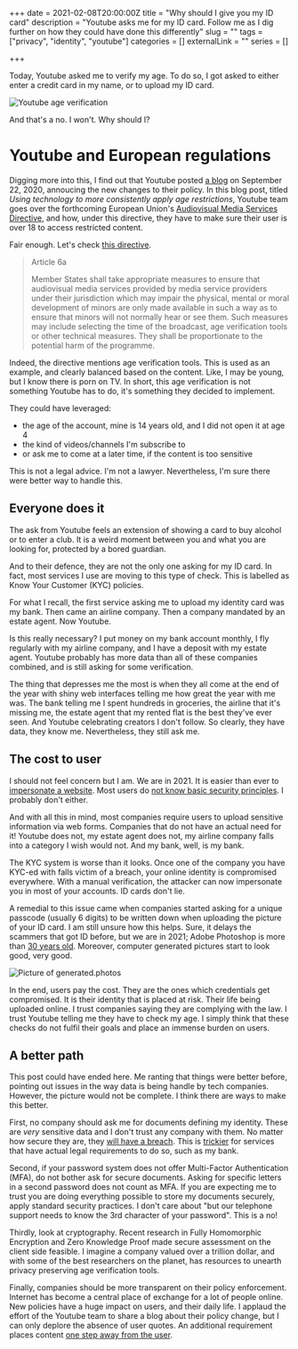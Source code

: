 +++
date = 2021-02-08T20:00:00Z
title = "Why should I give you my ID card"
description = "Youtube asks me for my ID card. Follow me as I dig further on how they could have done this differently"
slug = "" 
tags = ["privacy", "identity", "youtube"]
categories = []
externalLink = ""
series = []

+++

Today, Youtube asked me to verify my age. To do so, I got asked to either enter a credit card in my name, or to upload my ID card.

![Youtube age verification](/images/why-give-id-card-01.png)

And that's a no. I won't. Why should I?



# Youtube and European regulations

Digging more into this, I find out that Youtube posted [a blog](https://blog.youtube/news-and-events/using-technology-more-consistently-apply-age-restrictions/) on September 22, 2020, annoucing the new changes to their policy. In this blog post, titled _Using technology to more consistently apply age restrictions_, Youtube team goes over the forthcoming European Union's [Audiovisual Media Services Directive](https://ec.europa.eu/digital-single-market/en/revision-audiovisual-media-services-directive-avmsd), and how, under this directive, they have to make sure their user is over 18 to access restricted content.

Fair enough. Let's check [this directive](https://eur-lex.europa.eu/legal-content/EN/TXT/HTML/?uri=CELEX:32018L1808&from=EN#d1e1323-69-1).

> Article 6a
>
> Member States shall take appropriate measures to ensure that audiovisual media services provided by media service providers under their  jurisdiction which may impair the physical, mental or moral development  of minors are only made available in such a way as to ensure that minors will not normally hear or see them. Such measures may include selecting the time of the broadcast, age verification tools or other technical  measures. They shall be proportionate to the potential harm of the  programme.

Indeed, the directive mentions age verification tools. This is used as an example, and clearly balanced based on the content. Like, I may be young, but I know there is porn on TV. In short, this age verification is not something Youtube has to do, it's something they decided to implement.

They could have leveraged:

+ the age of the account, mine is 14 years old, and I did not open it at age 4
+ the kind of videos/channels I'm subscribe to
+ or ask me to come at a later time, if the content is too sensitive

This is not a legal advice. I'm not a lawyer. Nevertheless, I'm sure there were better way to handle this.

## Everyone does it

The ask from Youtube feels an extension of showing a card to buy alcohol or to enter a club. It is a weird moment between you and what you are looking for, protected by a bored guardian.

And to their defence, they are not the only one asking for my ID card. In fact, most services I use are moving to this type of check. This is labelled as Know Your Customer (KYC) policies.

For what I recall, the first service asking me to upload my identity card was my bank. Then came an airline company. Then a company mandated by an estate agent. Now Youtube.

Is this really necessary? I put money on my bank account monthly, I fly regularly with my airline company, and I have a deposit with my estate agent. Youtube probably has more data than all of these companies combined, and is still asking for some verification.

The thing that depresses me the most is when they all come at the end of the year with shiny web interfaces telling me how great the year with me was. The bank telling me I spent hundreds in groceries, the airline that it's missing me, the estate agent that my rented flat is the best they've ever seen. And Youtube celebrating creators I don't follow. So clearly, they have data, they know me. Nevertheless, they still ask me.

## The cost to user

I should not feel concern but I am. We are in 2021. It is easier than ever to [impersonate a website](https://patents.google.com/patent/US7370015B2/en). Most users do [not know basic security principles](https://dl.acm.org/doi/abs/10.1145/2858036.2858214). I probably don't either.

And with all this in mind, most companies require users to upload sensitive information via web forms. Companies that do not have an actual need for it! Youtube does not, my estate agent does not, my airline company falls into a category I wish would not. And my bank, well, is my bank.

The KYC system is worse than it looks. Once one of the company you have KYC-ed with falls victim of a breach, your online identity is compromised everywhere. With a manual verification, the attacker can now impersonate you in most of your accounts. ID cards don't lie.

A remedial to this issue came when companies started asking for a unique passcode (usually 6 digits) to be written down when uploading the picture of your ID card. I am still unsure how this helps. Sure, it delays the scammers that got ID before, but we are in 2021; Adobe Photoshop is more than [30 years old](https://en.wikipedia.org/wiki/Adobe_Photoshop). Moreover, computer generated pictures start to look good, very good.

![Picture of generated.photos](/images/why-give-id-card-02.png)

In the end, users pay the cost. They are the ones which credentials get compromised. It is their identity that is placed at risk. Their life being uploaded online. I trust companies saying they are complying with the law. I trust Youtube telling me they have to check my age. I simply think that these checks do not fulfil their goals and place an immense burden on users.

## A better path

This post could have ended here. Me ranting that things were better before, pointing out issues in the way data is being handle by tech companies. However, the picture would not be complete. I think there are ways to make this better.

First, no company should ask me for documents defining my identity. These are _very_ sensitive data and I don't trust any company with them. No matter how secure they are, they [will have a breach](https://en.wikipedia.org/wiki/List_of_data_breaches). This is [trickier](https://onlinelibrary.wiley.com/doi/abs/10.1111/lsi.12303) for services that have actual legal requirements to do so, such as my bank.

Second, if your password system does not offer Multi-Factor Authentication (MFA), do not bother ask for secure documents. Asking for specific letters in a second password does not count as MFA. If you are expecting me to trust you are doing everything possible to store my documents securely, apply standard security practices. I don't care about "but our telephone support needs to know the 3rd character of your password". This is a no!

Thirdly, look at cryptography. Recent research in Fully Homomorphic Encryption and Zero Knowledge Proof made secure assessment on the client side feasible. I imagine a company valued over a trillion dollar, and with some of the best researchers on the planet, has resources to unearth privacy preserving age verification tools.

Finally, companies should be more transparent on their policy enforcement. Internet has become a central place of exchange for a lot of people online. New policies have a huge impact on users, and their daily life. I applaud the effort of the Youtube team to share a blog about their policy change, but I can only deplore the absence of user quotes. An additional requirement places content [one step away from the user](https://twitter.com/yopalmm/status/1344806043881189383?s=20).